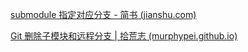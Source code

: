 [submodule 指定对应分支 - 简书 (jianshu.com)](https://www.jianshu.com/p/c1834eb4626f)

[Git 删除子模块和远程分支 | 拾荒志 (murphypei.github.io)](https://murphypei.github.io/blog/2018/09/git-delete-submodule)